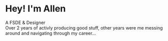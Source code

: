 # Hey! I'm Allen
A FSDE & Designer<br />
Over 2 years of activly producing good stuff, other years were me messing around and navigating through my career...



